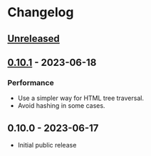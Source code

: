 # Changelog

## [Unreleased]

## [0.10.1] - 2023-06-18

### Performance

- Use a simpler way for HTML tree traversal.
- Avoid hashing in some cases.

## 0.10.0 - 2023-06-17

- Initial public release

[Unreleased]: https://github.com/Stranger6667/css-inline/compare/ruby-v0.10.1...HEAD
[0.10.1]: https://github.com/Stranger6667/css-inline/compare/ruby-v0.10.0...ruby-v0.10.1
